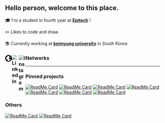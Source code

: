 ## Hello person, welcome to this place.

:mortar_board: I'm a student in fourth year at [**Epitech**](https://www.epitech.eu/fr/ecole-informatique-nancy/) !

:pencil2: Likes to code and draw.

:books: Currently working at [**keimyung university**](http://www.keimyung.ac.kr/uni/main/main.jsp) in *South Korea*.

### Networks [<img align="left" alt="Portfolio" width="22px" src="https://raw.githubusercontent.com/iconic/open-iconic/master/svg/globe.svg" />][website] [<img align="left" alt="Linkedin" width="22px" src="https://cdn.jsdelivr.net/npm/simple-icons@v3/icons/linkedin.svg" />][linkedin] [<img align="left" alt="Instagram" width="22px" src="https://cdn.jsdelivr.net/npm/simple-icons@v3/icons/instagram.svg" />][instagram]

-----

### Pinned projects
[![ReadMe Card](https://github-readme-stats.vercel.app/api/pin/?username=ltabis&repo=accounts-cli&theme=dracula)](https://github.com/ltabis/accounts-cli)
[![ReadMe Card](https://github-readme-stats.vercel.app/api/pin/?username=matteovol&repo=EclataxEngine&theme=dracula)](https://github.com/matteovol/EclataxEngine)
[![ReadMe Card](https://github-readme-stats.vercel.app/api/pin/?username=ltabis&repo=deBruijnSequence&theme=dracula)](https://github.com/ltabis/deBruijnSequence)
[![ReadMe Card](https://github-readme-stats.vercel.app/api/pin/?username=ltabis&repo=raytracer&theme=dracula)](https://github.com/ltabis/raytracer)
[![ReadMe Card](https://github-readme-stats.vercel.app/api/pin/?username=ltabis&repo=GuessTheNumberQT&theme=dracula)](https://github.com/ltabis/GuessTheNumberQT)
[![ReadMe Card](https://github-readme-stats.vercel.app/api/pin/?username=ltabis&repo=lingo&theme=dracula)](https://github.com/ltabis/lingo)
[![ReadMe Card](https://github-readme-stats.vercel.app/api/pin/?username=ltabis&repo=electron-dev-environment&theme=dracula)](https://github.com/ltabis/electron-dev-environment)

### Others
[![ReadMe Card](https://github-readme-stats.vercel.app/api/pin/?username=ltabis&repo=MylibC&theme=cobalt)](https://github.com/ltabis/MylibC)
[![ReadMe Card](https://github-readme-stats.vercel.app/api/pin/?username=ltabis&repo=Utility-scripts&theme=cobalt)](https://github.com/ltabis/Utility-scripts)

[website]: https://ltabis.github.io/
[linkedin]: https://www.linkedin.com/in/lucas-tabis-791921154/
[instagram]: https://www.instagram.com/tabrisse/

